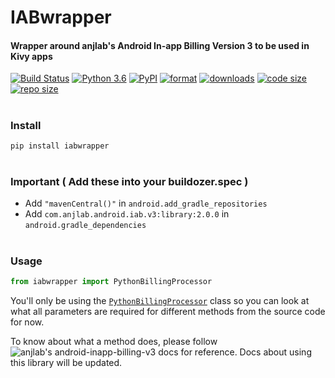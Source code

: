 # IABwrapper
#### Wrapper around anjlab's Android In-app Billing Version 3 to be used in Kivy apps

[![Build Status](https://app.travis-ci.com/shashi278/android-iab-v3-kivy.svg?branch=main)](https://app.travis-ci.com/shashi278/android-iab-v3-kivy) [![Python 3.6](https://img.shields.io/pypi/pyversions/kivymd)](https://www.python.org/downloads/release/python-360/) [![PyPI](https://img.shields.io/pypi/v/iabwrapper)](https://pypi.org/project/IABwrapper/) [![format](https://img.shields.io/pypi/format/iabwrapper)](https://pypi.org/project/IABwrapper/) [![downloads](https://img.shields.io/pypi/dm/iabwrapper)](https://pypi.org/project/iabwrapper/) [![code size](https://img.shields.io/github/languages/code-size/shashi278/android-iab-v3-kivy)]() [![repo size](https://img.shields.io/github/repo-size/shashi278/android-iab-v3-kivy)]()

#
### Install
```bash
pip install iabwrapper
```
#
### Important ( Add these into your buildozer.spec )
* Add `"mavenCentral()"` in `android.add_gradle_repositories`
* Add `com.anjlab.android.iab.v3:library:2.0.0` in `android.gradle_dependencies`

#
### Usage
```python
from iabwrapper import PythonBillingProcessor
```
You'll only be using the [`PythonBillingProcessor`](https://github.com/shashi278/android-iab-v3-kivy/blob/main/iabwrapper/main.py#L102) class so you can look at what all parameters are required for different methods from the source code for now.

To know about what a method does, please follow ![anjlab's android-inapp-billing-v3](https://github.com/anjlab/android-inapp-billing-v3) docs for reference. Docs about using this library will be updated.
